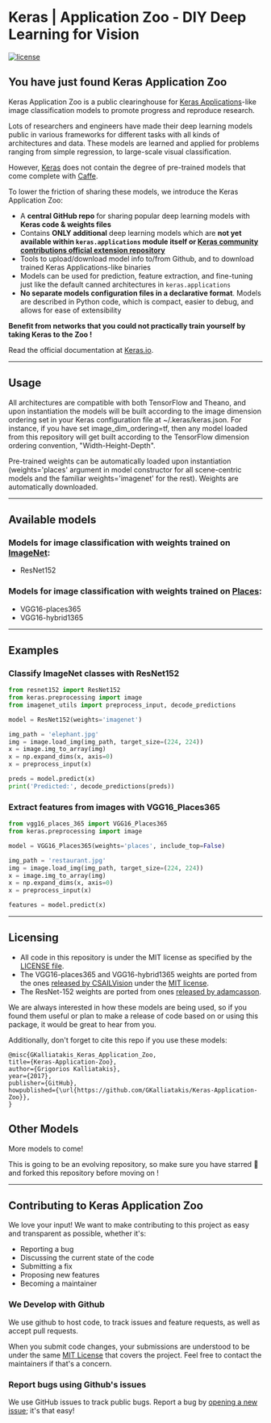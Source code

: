 # Keras | Application Zoo - DIY Deep Learning for Vision

[![license](https://img.shields.io/github/license/mashape/apistatus.svg?maxAge=2592000)](https://github.com/GKalliatakis/Keras-Application-Zoo/blob/master/LICENSE)


## You have just found Keras Application Zoo

Keras Application Zoo is a public clearinghouse for [Keras Applications](https://keras.io/applications/)-like image classification models to promote progress and reproduce research.

Lots of researchers and engineers have made their deep learning models public in various frameworks for different tasks with all kinds of architectures and data. These models are learned and applied for problems ranging from simple regression, to large-scale visual classification. 

However, [Keras](https://github.com/fchollet/keras) does not contain the degree of pre-trained models that come complete with [Caffe](http://caffe.berkeleyvision.org/). 


To lower the friction of sharing these models, we introduce the Keras Application Zoo:

- A **central GitHub repo** for sharing popular deep learning models with **Keras code & weights files**
- Contains **ONLY additional** deep learning models which are **not yet available within `keras.applications` module itself or [Keras community contributions official extension repository](https://github.com/farizrahman4u/keras-contrib)**
- Tools to upload/download model info to/from Github, and to download trained Keras Applications-like binaries
- Models can be used for prediction, feature extraction, and fine-tuning just like the default canned architectures in `keras.applications`
- **No separate models configuration files in a declarative format**. Models are described in Python code, which is compact, easier to debug, and allows for ease of extensibility

**Benefit from networks that you could not practically train yourself by taking Keras to the Zoo !**

Read the official documentation at [Keras.io](https://keras.io).

------------------

## Usage
All architectures are compatible with both TensorFlow and Theano, and upon instantiation the models will be built according to the image dimension ordering set in your Keras configuration file at ~/.keras/keras.json. For instance, if you have set image_dim_ordering=tf, then any model loaded from this repository will get built according to the TensorFlow dimension ordering convention, "Width-Height-Depth".

Pre-trained weights can be automatically loaded upon instantiation (weights='places' argument in model constructor for all scene-centric models and the familiar weights='imagenet' for the rest). Weights are automatically downloaded.

------------------
## Available models

### Models for image classification with weights trained on [ImageNet](http://www.image-net.org/):
- ResNet152 

### Models for image classification with weights trained on [Places](http://places2.csail.mit.edu/):
- VGG16-places365
- VGG16-hybrid1365

------------------
## Examples 

### Classify ImageNet classes with ResNet152

```python
from resnet152 import ResNet152
from keras.preprocessing import image
from imagenet_utils import preprocess_input, decode_predictions

model = ResNet152(weights='imagenet')

img_path = 'elephant.jpg'
img = image.load_img(img_path, target_size=(224, 224))
x = image.img_to_array(img)
x = np.expand_dims(x, axis=0)
x = preprocess_input(x)

preds = model.predict(x)
print('Predicted:', decode_predictions(preds))
```

### Extract features from images with VGG16_Places365

```python
from vgg16_places_365 import VGG16_Places365
from keras.preprocessing import image

model = VGG16_Places365(weights='places', include_top=False)

img_path = 'restaurant.jpg'
img = image.load_img(img_path, target_size=(224, 224))
x = image.img_to_array(img)
x = np.expand_dims(x, axis=0)
x = preprocess_input(x)

features = model.predict(x)
```
------------------
## Licensing 
- All code in this repository is under the MIT license as specified by the [LICENSE file](https://github.com/GKalliatakis/Keras-Application-Zoo/blob/master/LICENSE).
- The VGG16-places365 and VGG16-hybrid1365 weights are ported from the ones [released by CSAILVision](https://github.com/CSAILVision/places365) under the [MIT license](https://github.com/CSAILVision/places365/blob/master/LICENSE).
- The ResNet-152 weights are ported from ones [released by adamcasson](https://github.com/adamcasson/resnet152).

We are always interested in how these models are being used, so if you found them useful or plan to make a release of code based on or using this package, it would be great to hear from you. 

Additionally, don't forget to cite this repo if you use these models:

    @misc{GKalliatakis_Keras_Application_Zoo,
    title={Keras-Application-Zoo},
    author={Grigorios Kalliatakis},
    year={2017},
    publisher={GitHub},
    howpublished={\url{https://github.com/GKalliatakis/Keras-Application-Zoo}},
    }

## Other Models 
More models to come!

This is going to be an evolving repository, so make sure you have starred :star2: and forked this repository before moving on !

------------------

## Contributing to Keras Application Zoo

We love your input! We want to make contributing to this project as easy and transparent as possible, whether it's:

- Reporting a bug
- Discussing the current state of the code
- Submitting a fix
- Proposing new features
- Becoming a maintainer

### We Develop with Github
We use github to host code, to track issues and feature requests, as well as accept pull requests.

When you submit code changes, your submissions are understood to be under the same [MIT License](https://github.com/GKalliatakis/Keras-Application-Zoo/blob/master/LICENSE) that covers the project. Feel free to contact the maintainers if that's a concern.

### Report bugs using Github's issues
We use GitHub issues to track public bugs. Report a bug by [opening a new issue](https://github.com/GKalliatakis/Keras-Application-Zoo/issues); it's that easy!

